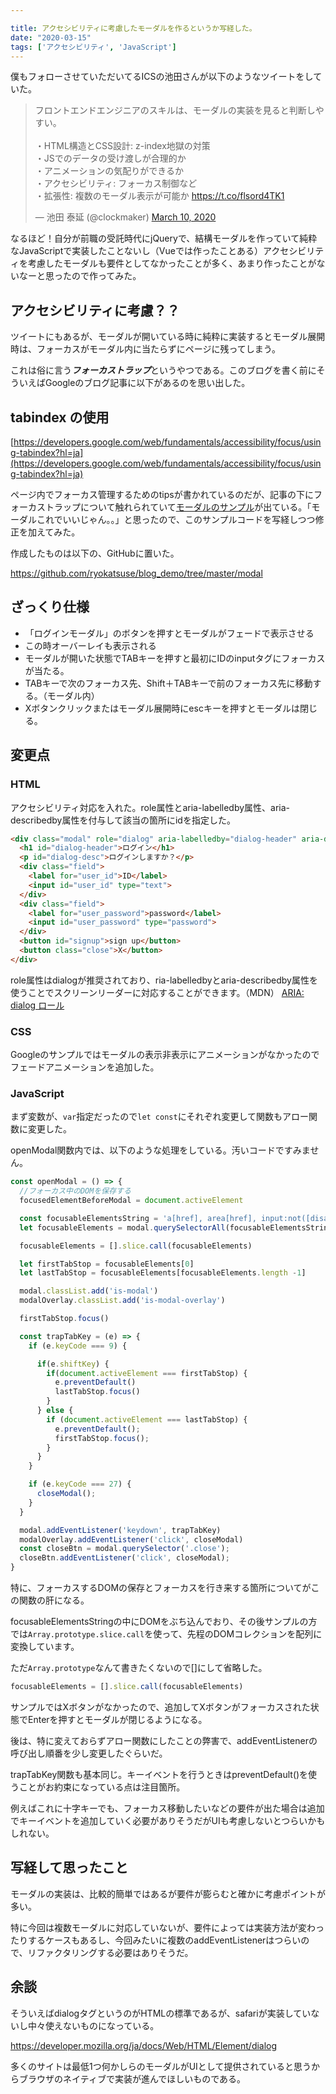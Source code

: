 ```yaml
---

title: アクセシビリティに考慮したモーダルを作るというか写経した。
date: "2020-03-15"
tags: ['アクセシビリティ', 'JavaScript']
---
```


僕もフォローさせていただいてるICSの池田さんが以下のようなツイートをしていた。

<blockquote class="twitter-tweet"><p lang="ja" dir="ltr">フロントエンドエンジニアのスキルは、モーダルの実装を見ると判断しやすい。<br><br>・HTML構造とCSS設計: z-index地獄の対策<br>・JSでのデータの受け渡しが合理的か<br>・アニメーションの気配りができるか<br>・アクセシビリティ: フォーカス制御など<br>・拡張性: 複数のモーダル表示が可能か <a href="https://t.co/flsord4TK1">https://t.co/flsord4TK1</a></p>&mdash; 池田 泰延 (@clockmaker) <a href="https://twitter.com/clockmaker/status/1237170058230550529?ref_src=twsrc%5Etfw">March 10, 2020</a></blockquote> 

なるほど！自分が前職の受託時代にjQueryで、結構モーダルを作っていて純粋なJavaScriptで実装したことないし（Vueでは作ったことある）アクセシビリティを考慮したモーダルも要件としてなかったことが多く、あまり作ったことがないなーと思ったので作ってみた。

## アクセシビリティに考慮？？

ツイートにもあるが、モーダルが開いている時に純粋に実装するとモーダル展開時は、フォーカスがモーダル内に当たらずにページに残ってしまう。

これは俗に言う***フォーカストラップ***というやつである。このブログを書く前にそういえばGoogleのブログ記事に以下があるのを思い出した。

## tabindex の使用

[https://developers.google.com/web/fundamentals/accessibility/focus/using-tabindex?hl=ja](https://developers.google.com/web/fundamentals/accessibility/focus/using-tabindex?hl=ja)

ページ内でフォーカス管理するためのtipsが書かれているのだが、記事の下にフォーカストラップについて触れられていて[モーダルのサンプル]([モーダルのサンプル](http://udacity.github.io/ud891/lesson2-focus/07-modals-and-keyboard-traps/solution/index.html))が出ている。「モーダルこれでいいじゃん。。」と思ったので、このサンプルコードを写経しつつ修正を加えてみた。

作成したものは以下の、GitHubに置いた。

https://github.com/ryokatsuse/blog_demo/tree/master/modal

## ざっくり仕様

- 「ログインモーダル」のボタンを押すとモーダルがフェードで表示させる
- この時オーバーレイも表示される
- モーダルが開いた状態でTABキーを押すと最初にIDのinputタグにフォーカスが当たる。
- TABキーで次のフォーカス先、Shift＋TABキーで前のフォーカス先に移動する。（モーダル内）
- Xボタンクリックまたはモーダル展開時にescキーを押すとモーダルは閉じる。

## 変更点

### HTML

アクセシビリティ対応を入れた。role属性とaria-labelledby属性、aria-describedby属性を付与して該当の箇所にidを指定した。

```html
<div class="modal" role="dialog" aria-labelledby="dialog-header" aria-describedby="dialog-desc">
  <h1 id="dialog-header">ログイン</h1>
  <p id="dialog-desc">ログインしますか？</p>
  <div class="field">
    <label for="user_id">ID</label>
    <input id="user_id" type="text">
  </div>
  <div class="field">
    <label for="user_password">password</label>
    <input id="user_password" type="password">
  </div>
  <button id="signup">sign up</button>
  <button class="close">X</button>
</div>

```

role属性はdialogが推奨されており、ria-labelledbyとaria-describedby属性を使うことでスクリーンリーダーに対応することができます。（MDN）
<a href="https://developer.mozilla.org/ja/docs/Web/Accessibility/ARIA/Roles/dialog_role" target="_blank">ARIA: dialog ロール</a>


### CSS
Googleのサンプルではモーダルの表示非表示にアニメーションがなかったのでフェードアニメーションを追加した。

### JavaScript
まず変数が、```var```指定だったので```let const```にそれぞれ変更して関数もアロー関数に変更した。

openModal関数内では、以下のような処理をしている。汚いコードですみません。

```javascript
const openModal = () => {
  //フォーカス中のDOMを保存する
  focusedElementBeforeModal = document.activeElement

  const focusableElementsString = 'a[href], area[href], input:not([disabled]), button:not([disabled]), object, embed, [tabindex="0"], [contenteditable]'
  let focusableElements = modal.querySelectorAll(focusableElementsString)

  focusableElements = [].slice.call(focusableElements)

  let firstTabStop = focusableElements[0]
  let lastTabStop = focusableElements[focusableElements.length -1]

  modal.classList.add('is-modal')
  modalOverlay.classList.add('is-modal-overlay')

  firstTabStop.focus()

  const trapTabKey = (e) => {
    if (e.keyCode === 9) {

      if(e.shiftKey) {
        if(document.activeElement === firstTabStop) {
          e.preventDefault()
          lastTabStop.focus()
        }
      } else {
        if (document.activeElement === lastTabStop) {
          e.preventDefault();
          firstTabStop.focus();
        }
      }
    }

    if (e.keyCode === 27) {
      closeModal();
    }
  }

  modal.addEventListener('keydown', trapTabKey)
  modalOverlay.addEventListener('click', closeModal)
  const closeBtn = modal.querySelector('.close');
  closeBtn.addEventListener('click', closeModal);
}

```

特に、フォーカスするDOMの保存とフォーカスを行き来する箇所についてがこの関数の肝になる。

focusableElementsStringの中にDOMをぶち込んでおり、その後サンプルの方では```Array.prototype.slice.call```を使って、先程のDOMコレクションを配列に変換しています。

ただ```Array.prototype```なんて書きたくないので[]にして省略した。

```javascript
focusableElements = [].slice.call(focusableElements)
```

サンプルではXボタンがなかったので、追加してXボタンがフォーカスされた状態でEnterを押すとモーダルが閉じるようになる。

後は、特に変えておらずアロー関数にしたことの弊害で、addEventListenerの呼び出し順番を少し変更したぐらいだ。

trapTabKey関数も基本同じ。キーイベントを行うときはpreventDefault()を使うことがお約束になっている点は注目箇所。

例えばこれに十字キーでも、フォーカス移動したいなどの要件が出た場合は追加でキーイベントを追加していく必要がありそうだがUIも考慮しないとつらいかもしれない。


## 写経して思ったこと

モーダルの実装は、比較的簡単ではあるが要件が膨らむと確かに考慮ポイントが多い。

特に今回は複数モーダルに対応していないが、要件によっては実装方法が変わったりするケースもあるし、今回みたいに複数のaddEventListenerはつらいので、リファクタリングする必要はありそうだ。


## 余談
そういえばdialogタグというのがHTMLの標準であるが、safariが実装していないし中々使えないものになっている。

https://developer.mozilla.org/ja/docs/Web/HTML/Element/dialog

多くのサイトは最低1つ何かしらのモーダルがUIとして提供されていると思うからブラウザのネイティブで実装が進んでほしいものである。